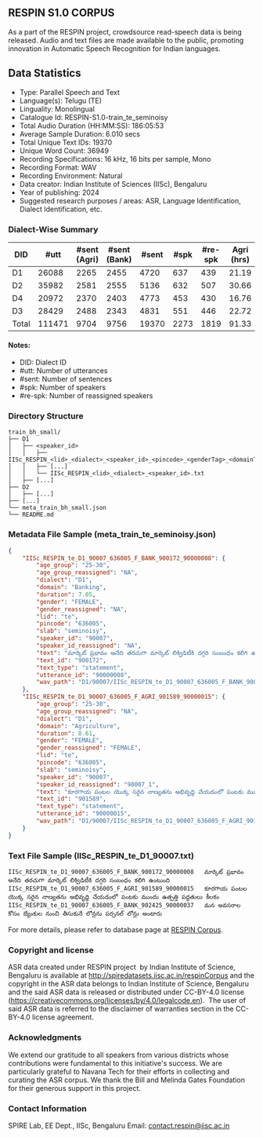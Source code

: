 ## RESPIN S1.0 CORPUS ##

As a part of the RESPIN project, crowdsource read-speech data is being released. Audio and text files
are made available to the public, promoting innovation in Automatic Speech Recognition for Indian languages.

## Data Statistics ##

- Type: Parallel Speech and Text
- Language(s): Telugu (TE)
- Linguality: Monolingual
- Catalogue Id: RESPIN-S1.0-train_te_seminoisy
- Total Audio Duration (HH:MM:SS): 186:05:53
- Average Sample Duration: 6.010 secs
- Total Unique Text IDs: 19370
- Unique Word Count: 36949
- Recording Specifications: 16 kHz, 16 bits per sample, Mono
- Recording Format: WAV
- Recording Environment: Natural
- Data creator: Indian Institute of Sciences (IISc), Bengaluru
- Year of publishing: 2024
- Suggested research purposes / areas: ASR, Language Identification, Dialect Identification, etc.

### Dialect-Wise Summary ###
| DID   | #utt | #sent (Agri) | #sent (Bank) | #sent | #spk | #re-spk | Agri (hrs) | Bank (hrs) | Total (hrs) |
|-------|------|--------------|--------------|-------|------|---------|------------|------------|-------------|
| D1 | 26088 | 2265 | 2455 | 4720 | 637 | 439 | 21.19 | 21.55 | 42.74 |
| D2 | 35982 | 2581 | 2555 | 5136 | 632 | 507 | 30.66 | 31.78 | 62.44 |
| D4 | 20972 | 2370 | 2403 | 4773 | 453 | 430 | 16.76 | 15.77 | 32.53 |
| D3 | 28429 | 2488 | 2343 | 4831 | 551 | 446 | 22.72 | 25.66 | 48.39 |
| Total | 111471 | 9704 | 9756 | 19370 | 2273 | 1819 | 91.33 | 94.77 | 186.10 |



#### Notes:
- DID: Dialect ID
- #utt: Number of utterances
- #sent: Number of sentences
- #spk: Number of speakers
- #re-spk: Number of reassigned speakers

### Directory Structure ###
```
train_bh_small/
├── D1
│   ├── <speaker_id>
│   │   ├── IISc_RESPIN_<lid>_<dialect>_<speaker_id>_<pincode>_<genderTag>_<domainTag>_<text_id>_<uttid>.wav
│   │   ├── [...]
│   │   └── IISc_RESPIN_<lid>_<dialect>_<speaker_id>.txt
│   ├── [...]
├── D2
│   ├── [...]
├── [...]
└── meta_train_bh_small.json
└── README.md
```

### Metadata File Sample (meta_train_te_seminoisy.json) ###

```json
{
    "IISc_RESPIN_te_D1_90007_636005_F_BANK_900172_90000008": {
        "age_group": "25-30",
        "age_group_reassigned": "NA",
        "dialect": "D1",
        "domain": "Banking",
        "duration": 7.05,
        "gender": "FEMALE",
        "gender_reassigned": "NA",
        "lid": "te",
        "pincode": "636005",
        "slab": "seminoisy",
        "speaker_id": "90007",
        "speaker_id_reassigned": "NA",
        "text": "మార్కెట్ ప్రభావం అనేది తరచుగా మార్కెట్ లిక్విడిటీకి దగ్గరి సంబంధం కలిగి ఉంటుంది",
        "text_id": "900172",
        "text_type": "statement",
        "utterance_id": "90000008",
        "wav_path": "D1/90007/IISc_RESPIN_te_D1_90007_636005_F_BANK_900172_90000008.wav"
    },
    "IISc_RESPIN_te_D1_90007_636005_F_AGRI_901589_90000015": {
        "age_group": "25-30",
        "age_group_reassigned": "NA",
        "dialect": "D1",
        "domain": "Agriculture",
        "duration": 8.61,
        "gender": "FEMALE",
        "gender_reassigned": "FEMALE",
        "lid": "te",
        "pincode": "636005",
        "slab": "seminoisy",
        "speaker_id": "90007",
        "speaker_id_reassigned": "90007_1",
        "text": "కూరగాయ పంటల యొక్క సరైన నాణ్యతను అభివృద్ధి చేయడంలో పంటకు ముందు ఉత్పత్తి పద్ధతులు కీలకం",
        "text_id": "901589",
        "text_type": "statement",
        "utterance_id": "90000015",
        "wav_path": "D1/90007/IISc_RESPIN_te_D1_90007_636005_F_AGRI_901589_90000015.wav"
    }
}
```

### Text File Sample (IISc_RESPIN_te_D1_90007.txt) ###
```
IISc_RESPIN_te_D1_90007_636005_F_BANK_900172_90000008	మార్కెట్ ప్రభావం అనేది తరచుగా మార్కెట్ లిక్విడిటీకి దగ్గరి సంబంధం కలిగి ఉంటుంది
IISc_RESPIN_te_D1_90007_636005_F_AGRI_901589_90000015	కూరగాయ పంటల యొక్క సరైన నాణ్యతను అభివృద్ధి చేయడంలో పంటకు ముందు ఉత్పత్తి పద్ధతులు కీలకం
IISc_RESPIN_te_D1_90007_636005_F_BANK_902425_90000037	మన అవసరాల కోసం బ్యేంకుల నుంచి తీసుకునే లోన్లను పర్సనల్ లోన్లు అంటారు
```

For more details, please refer to database page at [RESPIN Corpus](http://spiredatasets.iisc.ac.in/respinCorpus).

### Copyright and license ###

ASR data created under RESPIN project  by Indian Institute of Science, Bengaluru is available
at http://spiredatasets.iisc.ac.in/respinCorpus and the copyright in the ASR data belongs to
Indian Institute of Science, Bengaluru and the said ASR data is released or distributed under
CC-BY-4.0 license (https://creativecommons.org/licenses/by/4.0/legalcode.en).  The user of
said ASR data is referred to the disclaimer of warranties section in the CC-BY-4.0 license
agreement.


### Acknowledgments ###

We extend our gratitude to all speakers from various districts whose contributions were fundamental to this initiative's success.
We are particularly grateful to Navana Tech for their efforts in collecting and curating the ASR corpus.
We thank the Bill and Melinda Gates Foundation for their generous support in this project.

### Contact Information ###

SPIRE Lab, EE Dept., IISc, Bengaluru
Email: contact.respin@iisc.ac.in
